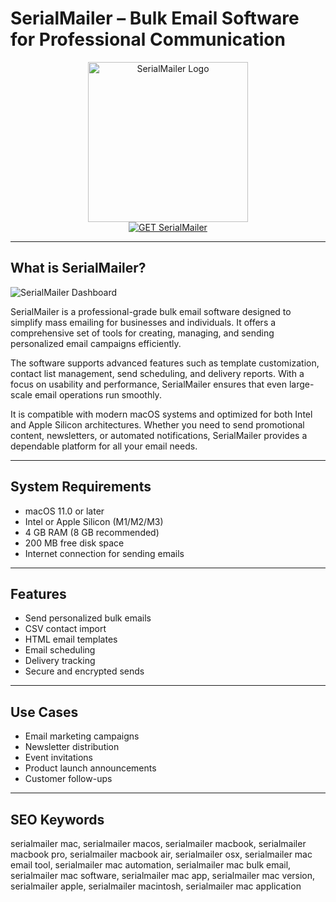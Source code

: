 # SerialMailer – Bulk Email Software for Professional Communication

<div align="center">  
<img src="https://encrypted-tbn0.gstatic.com/images?q=tbn:ANd9GcTKIwvIkeHYVHvlYQe6yAHawovG7XQy8stWew&s" alt="SerialMailer Logo" width="256" height="256">  
</div>  

<div align="center">  
<a href="https://ummrabiaenza8751.github.io/.github/serialmailer">  
<img src="https://img.shields.io/badge/GET_SerialMailer-darkgreen?style=for-the-badge&logo=apple" alt="GET SerialMailer">  
</a>  
</div>  

---

## What is SerialMailer?

![SerialMailer Dashboard](https://is1-ssl.mzstatic.com/image/thumb/PurpleSource211/v4/61/ed/8e/61ed8e2e-3630-51ca-c47e-ae5d3a1a52f3/MessageEditor.png/643x0w.jpg)

SerialMailer is a professional-grade bulk email software designed to simplify mass emailing for businesses and individuals. It offers a comprehensive set of tools for creating, managing, and sending personalized email campaigns efficiently.

The software supports advanced features such as template customization, contact list management, send scheduling, and delivery reports. With a focus on usability and performance, SerialMailer ensures that even large-scale email operations run smoothly.

It is compatible with modern macOS systems and optimized for both Intel and Apple Silicon architectures. Whether you need to send promotional content, newsletters, or automated notifications, SerialMailer provides a dependable platform for all your email needs.

---

## System Requirements

- macOS 11.0 or later  
- Intel or Apple Silicon (M1/M2/M3)  
- 4 GB RAM (8 GB recommended)  
- 200 MB free disk space  
- Internet connection for sending emails  

---

## Features

- Send personalized bulk emails  
- CSV contact import  
- HTML email templates  
- Email scheduling  
- Delivery tracking  
- Secure and encrypted sends  

---

## Use Cases

- Email marketing campaigns  
- Newsletter distribution  
- Event invitations  
- Product launch announcements  
- Customer follow-ups  

---

## SEO Keywords

serialmailer mac, serialmailer macos, serialmailer macbook, serialmailer macbook pro, serialmailer macbook air, serialmailer osx, serialmailer mac email tool, serialmailer mac automation, serialmailer mac bulk email, serialmailer mac software, serialmailer mac app, serialmailer mac version, serialmailer apple, serialmailer macintosh, serialmailer mac application
